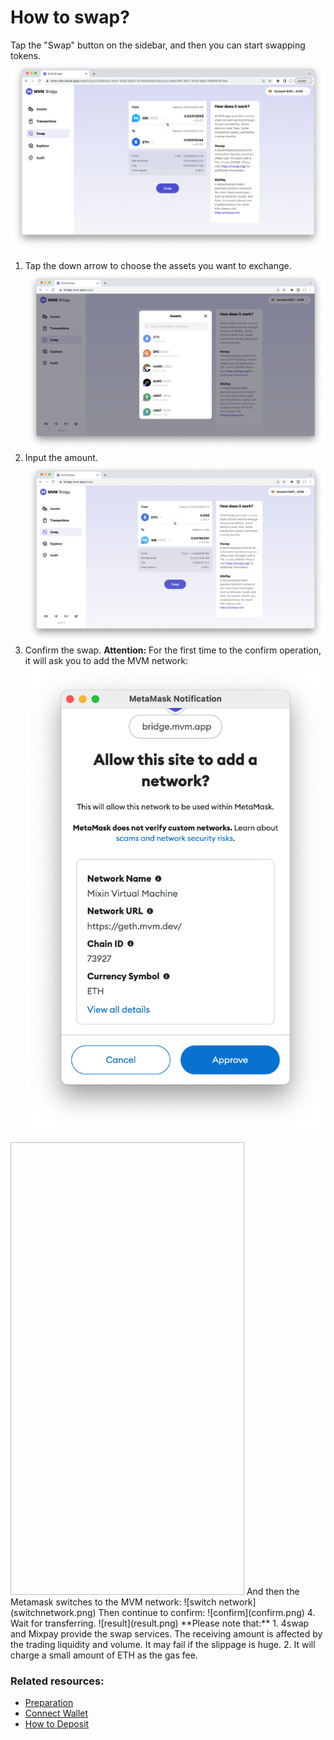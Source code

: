# How to swap?
Tap the "Swap" button on the sidebar, and then you can start swapping tokens.
![swap](./swap1.png)
1. Tap the down arrow to choose the assets you want to exchange.
![choose asset](swapchoose.png)
2. Input the amount.
![input amount](input.png)
3. Confirm the swap.
**Attention:**
For the first time to the confirm operation, it will ask you to add the MVM network:
![add network](addnetwork.png)
<img scr="addnetwork.png" width="374" height="724">
And then the Metamask switches to the MVM network:
![switch network](switchnetwork.png)
Then continue to confirm:
![confirm](confirm.png)
4. Wait for transferring.
![result](result.png)
**Please note that:**
1. 4swap and Mixpay provide the swap services. The receiving amount is affected by the trading liquidity and volume. It may fail if the slippage is huge.
2. It will charge a small amount of ETH as the gas fee.

### Related resources:
* [Preparation](../Preparation/Preparation.md)
* [Connect Wallet](../ConnectWallet/README.md)
* [How to Deposit](../Deposit/README.md)